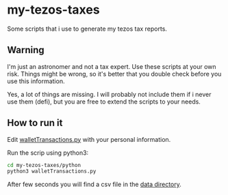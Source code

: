 # my-tezos-taxes

Some scripts that i use to generate my tezos tax reports.

## Warning

I'm just an astronomer and not a tax expert. Use these scripts at your own
risk. Things might be wrong, so it's better that you double check before
you use this information.

Yes, a lot of things are missing. I will probably not include them if i
never use them (defi), but you are free to extend the scripts to your needs.

## How to run it

Edit [walletTransactions.py](python/walletTransactions.py) with your personal information.

Run the scrip using python3:

```bash
cd my-tezos-taxes/python
python3 walletTransactions.py
```

After few seconds you will find a csv file in the [data directory](data).
